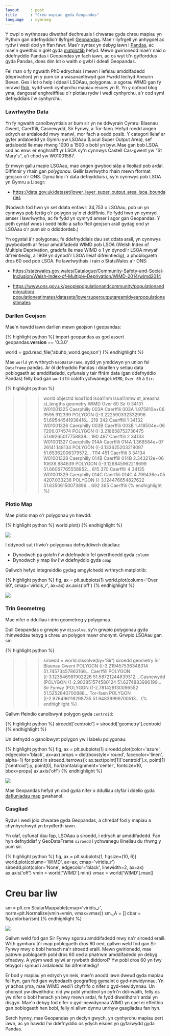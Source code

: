 ```yaml
---
layout     : post
title      : "Creu mapiau gyda Geopandas"
language   : cymraeg
---
```


Y cwpl o wythnosau diwethaf dechreuais i chwarae gyda chreu mapiau yn Python gan
ddefnyddio'r llyfrgell [Geopandas](http://geopandas.org/index.html).
Mae'r llyfrgell yn anhygoel ac rydw i wedi dod yn ffan fawr.
Mae'r syntax yn debyg iawn i [Pandas](http://pandas.pydata.org/), ac mae'n
gweithio'n grêt gyda [matplotlib](http://matplotlib.org/) hefyd.
Mewn gwirionedd mae'r naid o ddefnyddio Pandas i Geopandas yn fach iawn, ac os
wyt ti'n gyfforddus gyda Pandas, does dim lot o waith o gwbl i ddeall Geopandas.

Fel rhan o fy ngwaith PhD edrychais i mewn i lefelau amddifadedd (deprivation)
yn y pum sir a wasanaethwyd gan Fwrdd Iechyd Aneurin Bevan.
Ges i lot o help i ddeall LSOAau, polygonau, a sgorau WIMD gan fy mrawd
[Rob](https://twitter.com/robipalmer), sydd wedi cynhyrchu mapiau eisoes yn R.
Yn y cofnod blog yma, dangosaf enghreifftiau o'r plotiau rydw i wedi cynhyrchu,
a'r cod syml defnyddiais i'w cynhyrchu.

### Lawrlwytho Data

Yn fy ngwaith canolbwyntiais ar bum sir yn ne ddwyrain Cymru: Blaenau Gwent,
Caerffili, Casnewydd, Sir Fynwy, a Tor-faen.
Hefyd roedd angen edrych ar ardaloedd mwy manwl, mor fach a oedd posib.
Y categori lleiaf ar gyfer ardaloedd yn Gymru yw LSOAau (Local Super Output
Area), sef ardaloedd lle mae rhwng 1000 a 1500 o bobl yn byw.
Mae gan bob LSOA cod ac enw: er enghraifft yr LSOA sy'n cynnwys Castell Cas-gwent
yw "St Mary's", a'i chod yw W01001587.

Er mwyn gallu mapio LSOAau, mae angen gwybod siâp a lleoliad pob ardal.
Diffinnir y rhain gan *polygonau*.
Gellir lawrlwytho rhain mewn fformat geojson o'r ONS.
Dyma linc i'r data defnyddiais i, sy'n cynnwys pob LSOA yn Gymru a Lloegr:

+ <https://data.gov.uk/dataset/lower_layer_super_output_area_lsoa_boundaries>

(Nodwch fod hwn yn set ddata enfawr: 34,753 o LSOAau, pob un yn cynnwys pob
fertig o'r polygon sy'n ei ddiffinio.
Fe fydd hwn yn cymryd amser i lawrlwytho, ac fe fydd yn cymryd amser i agor gan
Geopandas.
Y peth cyntaf wnes i oedd hidlo a safio ffeil geojson arall gydag ond yr LSOAau
o'r pum sir o ddiddordeb.)

Yn ogystal â'r polygonau, fe ddefnyddiais dau set ddata arall, yn cynnwys
gwybodaeth ar fesur amddifadedd WIMD pob LSOA (Welsh Index of Multiple
Deprivation, graddfa lle mae WIMD o 1 yn dynodi'r LSOA mwyaf difreintiedig, a
1909 yn dynodi'r LSOA lleiaf difreintiedig), a phoblogaeth dros 60 oed pob LSOA.
Fe lawrlwythais i rain o StatsWales a'r ONS:

+ <https://statswales.gov.wales/Catalogue/Community-Safety-and-Social-Inclusion/Welsh-Index-of-Multiple-Deprivation/WIMD-2014/wimd2014>

+ [https://www.ons.gov.uk/peoplepopulationandcommunity/populationandmigration/
populationestimates/datasets/lowersuperoutputareamidyearpopulationestimates
](https://www.ons.gov.uk/peoplepopulationandcommunity/populationandmigration/populationestimates/datasets/lowersuperoutputareamidyearpopulationestimates)

### Darllen Geojson

Mae'n hawdd iawn darllen mewn geojson i geopandas:

{% highlight python %}
import geopandas as gpd
assert geopandas.__version__ == '0.3.0'

world = gpd.read_file('abuhb_world.geojson')
{% endhighlight %}

Mae `world` yn wrthrych `GeoDataFrame`, sydd yn ymddwyn yn union fel `DataFrame`
pandas.
Ar ôl defnyddio Pandas i ddarllen y setiau data poblogaeth ac amddifadedd,
cyfunais y tair ffrâm data (gan ddefnyddio Pandas) felly bod gan `world` tri
colofn ychwanegol: `WIMD`, `Over 60` a `Sir`:

{% highlight python %}
>>> world
    objectid  lsoa11cd    lsoa11nm              lsoa11nmw   st_areasha  st_lengths      geometry                                                         WIMD  Over 60  Sir
0   34131     W01001325   Caerphilly 003A       Caerffili   003A        1.975810e+06    9595.912399  POLYGON ((-3.222590332332996 51.69544541936416...   219   342      Caerffili
1   34132     W01001326   Caerphilly 003B       Caerffili   003B        1.418504e+06    7206.074574  POLYGON ((-3.218658752736475 51.69265017758838...   190   497      Caerffili
2   34133     W01001327   Caerphilly 014A       Caerffili   014A        1.368584e+07    26141.148134 POLYGON ((-3.133625203219097 51.65362006379572...   1114  451      Caerffili
3   34134     W01001328   Caerphilly 014B       Caerffili   014B        2.343212e+06    10639.884639 POLYGON ((-3.126845962218699 51.66067765558952...   815   370      Caerffili
4   34135     W01001329   Caerphilly 014C       Caerffili   014C        4.799436e+05    4207.033238  POLYGON ((-3.124476654827622 51.63506150073896...   692   365      Caerffili
{% endhighlight %}

### Plotio Map

Mae plotio map o'r polygonau yn hawdd:

{% highlight python %}
world.plot()
{% endhighlight %}

![]({{site.baseurl}}/images/abuhb.png)

I ddynodi sut i liwio'r polygonau defnyddiwch ddadlau:

+ Dynodwch pa golofn i'w ddefnyddio fel gwerthoedd gyda `column`
+ Dynodwch y map liw i'w ddefnyddio gyda `cmap`

Gallwch hefyd integreiddio gydag amgylchedd wrthrych matplotlib:

{% highlight python %}
fig, ax = plt.subplots(1)
world.plot(column='Over 60', cmap='viridis_r', ax=ax)
ax.axis('off')
{% endhighlight %}

![]({{site.baseurl}}/images/over60.png)

### Trin Geometreg

Mae nifer o ddulliau i drin geometreg y polygonau.

Dull Geopandas o grwpio yw `dissolve`, sy'n grwpio polygonau gyda rhinweddau
tebyg a chreu un polygon mawr ohonynt.
Grwpio LSOAau gan sir:

{% highlight python %}
>>> siroedd = world.dissolve(by='Sir')
>>> siroedd
                geometry
Sir                                         
Blaenau Gwent   POLYGON ((-3.219457536348314 51.74573457863166...
Caerffili       POLYGON ((-3.123546981902226 51.58721244839312...
Casnewydd       (POLYGON ((-2.903851574580124 51.6274883996199...
Sir Fynwy       (POLYGON ((-2.781429130096552 51.5252840700888...
Tor-faen        POLYGON ((-2.976496118298735 51.64839999700513...
{% endhighlight %}

Gallwn ffeindio canolbwynt polygon gyda `centroid`:

{% highlight python %}
siroedd['centroid'] = siroedd['geometry'].centroid
{% endhighlight %}

Un defnydd o ganolbwynt polygon yw i labelu polygonau:

{% highlight python %}
fig, ax = plt.subplots(1)
siroedd.plot(color='azure', edgecolor='black', ax=ax)
props = dict(boxstyle='round', facecolor='linen', alpha=1)
for point in siroedd.iterrows():
    ax.text(point[1]['centroid'].x,
            point[1]['centroid'].y,
            point[0],
            horizontalalignment='center',
            fontsize=10,
            bbox=props)
ax.axis('off')
{% endhighlight %}

![]({{site.baseurl}}/images/siroedd.png)

Mae Geopandas hefyd yn dod gyda nifer o ddulliau clyfar i ddelio gyda
[dafluniadau map](http://geopandas.org/projections.html) gwahanol.

### Casgliad

Rydw i wedi joio chwarae gyda Geopandas, a chredaf fod y mapiau a chynhyrchwyd
yn brydferth iawn.

Yn olaf, cyfunaf dau fap, LSOAau a siroedd, i edrych ar amddifadedd.
Fan hyn defnyddiaf y GeoDataFrame `siroedd` i ychwanegu llinellau du rhwng y
pum sir.

{% highlight python %}
fig, ax = plt.subplots(1, figsize=(10, 6))
world.plot(column='WIMD', ax=ax, cmap='viridis_r')
siroedd.plot(color='None', edgecolor='black', linewidth=2, ax=ax)
ax.axis('off')
vmin = world['WIMD'].min()
vmax = world['WIMD'].max()

# Creu bar liw
sm = plt.cm.ScalarMappable(cmap='viridis_r', norm=plt.Normalize(vmin=vmin, vmax=vmax))
sm._A = []
cbar = fig.colorbar(sm)
{% endhighlight %}

![]({{site.baseurl}}/images/wimd.png)

Gallwn weld fod gan Sir Fynwy sgorau amddifadedd mwy na'r siroedd eraill.
Wrth gymharu â'r map poblogaeth dros 60 oed, gallwn weld fod gan Sir Fynwy mwy
o bobl henach na'r siroedd eraill.
Mewn gwirionedd, mae patrwm poblogaeth pobl dros 60 oed a phatrwm amddifadedd yn
debyg ofnadwy.
A ydym wedi sylwi ar rywbeth diddorol?
Yw pobl dros 60 yn fwy tebygol i symud i ardaloedd llai difreintiedig?

Er bod y mapiau yn edrych yn neis, mae'n anodd iawn dweud gyda mapiau fel hyn,
gan fod gan wybodaeth geograffeg gymaint o gyd-newidynnau.
Yn yr achos yma, mae WIMD wedi'i chyfrifo o nifer o gyd-newidynnau.
Un ohonynt yw diweithdra: nid yw pobl ymddeol yn cyfri'n ddi-waith, felly os yw
nifer o bobl henach yn bwy mewn ardal, fe fydd diweithdra'r ardal yn disgyn.
Mae'n debyg fod nifer o gyd-newidynnau WIMD yn cael ei effeithio gan boblogaeth
hen bobl, felly ni allwn dynnu unrhyw gasgliadau fan hyn.

Serch hynny, mae Geopandas yn declyn gwych, yn cynhyrchu mapiau pert iawn, ac yn
hawdd i'w ddefnyddio os ydych eisoes yn gyfarwydd gyda Pandas.